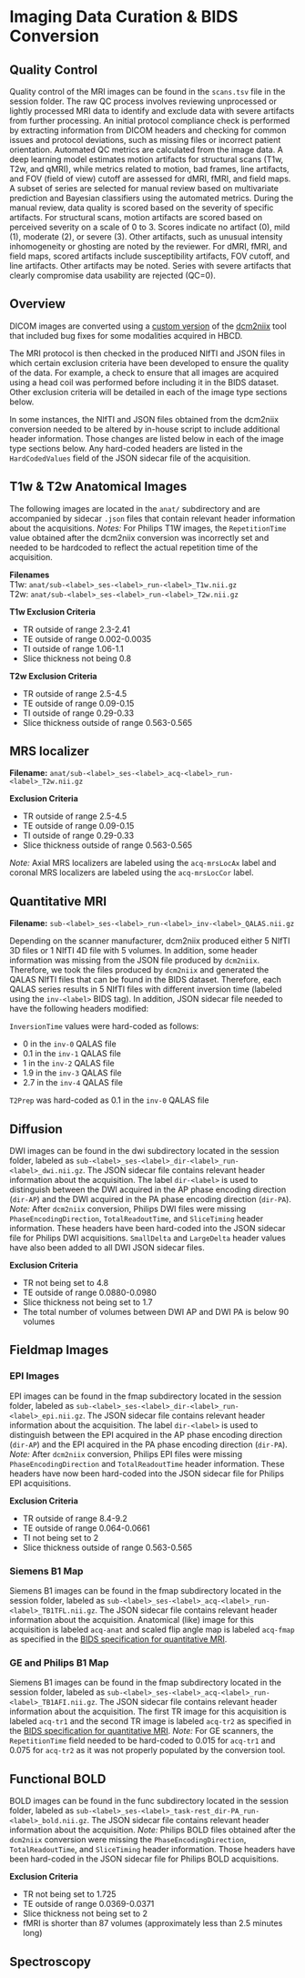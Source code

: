 # Imaging Data Curation & BIDS Conversion

## Quality Control
Quality control of the MRI images can be found in the `scans.tsv` file in the session folder. The raw QC process involves reviewing unprocessed or lightly processed MRI data to identify and exclude data with severe artifacts from further processing. An initial protocol compliance check is performed by extracting information from DICOM headers and checking for common issues and protocol deviations, such as missing files or incorrect patient orientation. Automated QC metrics are calculated from the image data. A deep learning model estimates motion artifacts for structural scans (T1w, T2w, and qMRI), while metrics related to motion, bad frames, line artifacts, and FOV (field of view) cutoff are assessed for dMRI, fMRI, and field maps. A subset of series are selected for manual review based on multivariate prediction and Bayesian classifiers using the automated metrics. During the manual review, data quality is scored based on the severity of specific artifacts. For structural scans, motion artifacts are scored based on perceived severity on a scale of 0 to 3. Scores indicate no artifact (0), mild (1), moderate (2), or severe (3). Other artifacts, such as unusual intensity inhomogeneity or ghosting are noted by the reviewer. For dMRI, fMRI, and field maps, scored artifacts include susceptibility artifacts, FOV cutoff, and line artifacts. Other artifacts may be noted. Series with severe artifacts that clearly compromise data usability are rejected (QC=0).

## Overview
DICOM images are converted using a [custom version](https://github.com/rordenlab/dcm2niix/tree/c5caaa9f858b704b61d3ff4a7989282922dd712e) of the [dcm2niix](https://github.com/rordenlab/dcm2niix) tool that included bug fixes for some modalities acquired in HBCD.

The MRI protocol is then checked in the produced NIfTI and JSON files in which certain exclusion criteria have been developed to ensure the quality of the data. For example, a check to ensure that all images are acquired using a head coil was performed before including it in the BIDS dataset. Other exclusion criteria will be detailed in each of the image type sections below.

In some instances, the NIfTI and JSON files obtained from the dcm2niix conversion needed to be altered by in-house script to include additional header information. Those changes are listed below in each of the image type sections below. Any hard-coded headers are listed in the `HardCodedValues` field of the JSON sidecar file of the acquisition.

## T1w & T2w Anatomical Images
The following images are located in the `anat/` subdirectory and are accompanied by sidecar `.json` files that contain relevant header information about the acquisitions. *Notes:* For Philips T1W images, the `RepetitionTime` value obtained after the dcm2niix conversion was incorrectly set and needed to be hardcoded to reflect the actual repetition time of the acquisition. 

**Filenames**   
T1w: `anat/sub-<label>_ses-<label>_run-<label>_T1w.nii.gz`  
T2w: `anat/sub-<label>_ses-<label>_run-<label>_T2w.nii.gz`

**T1w Exclusion Criteria**    
- TR outside of range 2.3-2.41  
- TE outside of range 0.002-0.0035  
- TI outside of range 1.06-1.1  
- Slice thickness not being 0.8

**T2w Exclusion Criteria**       
- TR outside of range 2.5-4.5  
- TE outside of range 0.09-0.15  
- TI outside of range 0.29-0.33  
- Slice thickness outside of range 0.563-0.565

## MRS localizer
**Filename:** `anat/sub-<label>_ses-<label>_acq-<label>_run-<label>_T2w.nii.gz`

**Exclusion Criteria**
- TR outside of range 2.5-4.5  
- TE outside of range 0.09-0.15  
- TI outside of range 0.29-0.33  
- Slice thickness outside of range 0.563-0.565

*Note:* Axial MRS localizers are labeled using the `acq-mrsLocAx` label and coronal MRS localizers are labeled using the `acq-mrsLocCor` label.

## Quantitative MRI
**Filename:** `sub-<label>_ses-<label>_run-<label>_inv-<label>_QALAS.nii.gz` 

Depending on the scanner manufacturer, dcm2niix produced either 5 NIfTI 3D files or 1 NIfTI 4D file with 5 volumes. In addition, some header information was missing from the JSON file produced by `dcm2niix`. Therefore, we took the files produced by `dcm2niix` and generated the QALAS NIfTI files that can be found in the BIDS dataset. Therefore, each QALAS series results in 5 NIfTI files with different inversion time (labeled using the `inv-<label>` BIDS tag). In addition, JSON sidecar file needed to have the following headers modified:

`InversionTime` values were hard-coded as follows:   
- 0 in the `inv-0` QALAS file  
- 0.1 in the `inv-1` QALAS file  
- 1 in the `inv-2` QALAS file  
- 1.9 in the `inv-3` QALAS file  
- 2.7 in the `inv-4` QALAS file  

`T2Prep` was hard-coded as 0.1 in the `inv-0` QALAS file

## Diffusion 
DWI images can be found in the dwi subdirectory located in the session folder, labeled as `sub-<label>_ses-<label>_dir-<label>_run-<label>_dwi.nii.gz`. The JSON sidecar file contains relevant header information about the acquisition. The label `dir-<label>` is used to distinguish between the DWI acquired in the AP phase encoding direction (`dir-AP`) and the DWI acquired in the PA phase encoding direction (`dir-PA`). *Note:* After `dcm2niix` conversion, Philips DWI files were missing `PhaseEncodingDirection`, `TotalReadoutTime`, and `SliceTiming` header information. These headers have been hard-coded into the JSON sidecar file for Philips DWI acquisitions. `SmallDelta` and `LargeDelta` header values have also been added to all DWI JSON sidecar files.

**Exclusion Criteria**
- TR not being set to 4.8  
- TE outside of range 0.0880-0.0980  
- Slice thickness not being set to 1.7  
- The total number of volumes between DWI AP and DWI PA is below 90 volumes

## Fieldmap Images
### EPI Images
EPI images can be found in the fmap subdirectory located in the session folder, labeled as `sub-<label>_ses-<label>_dir-<label>_run-<label>_epi.nii.gz`. The JSON sidecar file contains relevant header information about the acquisition. The label `dir-<label>` is used to distinguish between the EPI acquired in the AP phase encoding direction (`dir-AP`) and the EPI acquired in the PA phase encoding direction (`dir-PA`). *Note:* After `dcm2niix` conversion, Philips EPI files were missing `PhaseEncodingDirection` and `TotalReadoutTime` header information. These headers have now been hard-coded into the JSON sidecar file for Philips EPI acquisitions.

**Exclusion Criteria**
- TR outside of range 8.4-9.2  
- TE outside of range 0.064-0.0661  
- TI not being set to 2  
- Slice thickness outside of range 0.563-0.565

### Siemens B1 Map
Siemens B1 images can be found in the fmap subdirectory located in the session folder, labeled as `sub-<label>_ses-<label>_acq-<label>_run-<label>_TB1TFL.nii.gz`. The JSON sidecar file contains relevant header information about the acquisition. Anatomical (like) image for this acquisition is labeled `acq-anat` and scaled flip angle map is labeled `acq-fmap` as specified in the [BIDS specification for quantitative MRI](https://bids-specification.readthedocs.io/en/stable/appendices/qmri.html#tb1tfl-and-tb1rfm-specific-notes).

### GE and Philips B1 Map
Siemens B1 images can be found in the fmap subdirectory located in the session folder, labeled as `sub-<label>_ses-<label>_acq-<label>_run-<label>_TB1AFI.nii.gz`. The JSON sidecar file contains relevant header information about the acquisition. The first TR image for this acquisition is labeled `acq-tr1` and the second TR image is labeled `acq-tr2` as specified in the [BIDS specification for quantitative MRI](https://bids-specification.readthedocs.io/en/stable/appendices/qmri.html#tb1tfl-and-tb1rfm-specific-notes). *Note:* For GE scanners, the `RepetitionTime` field needed to be hard-coded to 0.015 for `acq-tr1` and 0.075 for `acq-tr2` as it was not properly populated by the conversion tool.

## Functional BOLD
BOLD images can be found in the func subdirectory located in the session folder, labeled as `sub-<label>_ses-<label>_task-rest_dir-PA_run-<label>_bold.nii.gz`. The JSON sidecar file contains relevant header information about the acquisition. *Note:* Philips BOLD files obtained after the `dcm2niix` conversion were missing the `PhaseEncodingDirection`, `TotalReadoutTime`, and `SliceTiming` header information. Those headers have been hard-coded in the JSON sidecar file for Philips BOLD acquisitions.

**Exclusion Criteria**
- TR not being set to 1.725  
- TE outside of range 0.0369-0.0371  
- Slice thickness not being set to 2  
- fMRI is shorter than 87 volumes (approximately less than 2.5 minutes long)

## Spectroscopy
